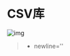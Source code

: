 # CSV库

![img](https://adamyide-1256435674.cos.ap-shanghai.myqcloud.com/2020-11-21-180948.jpg)

> * newline=''